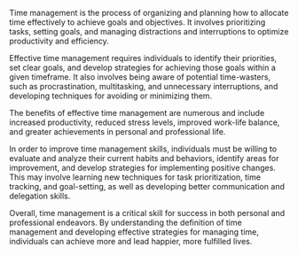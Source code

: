 
Time management is the process of organizing and planning how to allocate time effectively to achieve goals and objectives. It involves prioritizing tasks, setting goals, and managing distractions and interruptions to optimize productivity and efficiency.

Effective time management requires individuals to identify their priorities, set clear goals, and develop strategies for achieving those goals within a given timeframe. It also involves being aware of potential time-wasters, such as procrastination, multitasking, and unnecessary interruptions, and developing techniques for avoiding or minimizing them.

The benefits of effective time management are numerous and include increased productivity, reduced stress levels, improved work-life balance, and greater achievements in personal and professional life.

In order to improve time management skills, individuals must be willing to evaluate and analyze their current habits and behaviors, identify areas for improvement, and develop strategies for implementing positive changes. This may involve learning new techniques for task prioritization, time tracking, and goal-setting, as well as developing better communication and delegation skills.

Overall, time management is a critical skill for success in both personal and professional endeavors. By understanding the definition of time management and developing effective strategies for managing time, individuals can achieve more and lead happier, more fulfilled lives.
